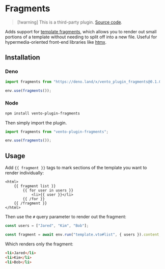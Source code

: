 # Fragments

> [!warning] This is a third-party plugin.
> [Source code](https://github.com/wrapperup/vento-plugin-fragments).

Adds support for
[template fragments](https://htmx.org/essays/template-fragments), which allows
you to render out small portions of a template without needing to split off into
a new file. Useful for hypermedia-oriented front-end libraries like
[htmx](https://htmx.org).

## Installation

### Deno

```js
import fragments from "https://deno.land/x/vento_plugin_fragments@0.1.0/mod.ts";

env.use(fragments());
```

### Node

```bash
npm install vento-plugin-fragments
```

Then simply import the plugin.

```js
import fragments from "vento-plugin-fragments";

env.use(fragments());
```

## Usage

Add `{{ fragment }}` tags to mark sections of the template you want to render
individually:

```nunjucks
<html>
    {{ fragment list }}
        {{ for user in users }}
            <li>{{ user }}</li>
        {{ /for }}
    {{ /fragment }}
</html>
```

Then use the `#` query parameter to render out the fragment:

```js
const users = ["Jared", "Kim", "Bob"];

const fragment = await env.run("template.vto#list", { users }).content;
```

Which renders only the fragment:

```html
<li>Jared</li>
<li>Kim</li>
<li>Bob</li>
```
